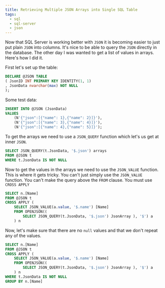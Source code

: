 ```yaml
---
title: Retrieving Multiple JSON Arrays into Single SQL Table
tags:
  - sql
  - sql-server
  - json
---
```


Now that SQL Server is working better with `JSON` it is becoming easier to just
put plain `JSON` into columns. It's nice to be able to query the `JSON` directly
in the database. The other day I was wanted to get a list of values in arrays.
Here's how I did it.

First let's set up the table:

```sql
DECLARE @JSON TABLE
( JsonID INT PRIMARY KEY IDENTITY(1, 1)
, JsonData nvarchar(max) NOT NULL
);
```

Some test data:

```sql
INSERT INTO @JSON (JsonData)
VALUES
    (N'{"json":[{"name": 1},{"name": 2}]}'),
    (N'{"json":[{"name": 3},{"name": 4}]}'),
    (N'{"json":[{"name": 4},{"name": 5}]}');
```

To get the arrays we need to use a `JSON_QUERY` function which let's us get at
inner `JSON`.

```sql
SELECT JSON_QUERY(t.JsonData, '$.json') arrays
FROM @JSON t
WHERE t.JsonData IS NOT NULL
```

Now to get the values in the arrays we need to use the `JSON_VALUE` function.
This is where it gets tricky. You can't just simply use the `JSON_VALUE`
function. You can't make the query above the `FROM` clause. You must use `CROSS
APPLY`

```sql
SELECT n.[Name]
FROM @JSON t
CROSS APPLY (
    SELECT JSON_VALUE(a.value, '$.name') [Name]
    FROM OPENJSON((
        SELECT JSON_QUERY(t.JsonData, '$.json') JsonArray ), '$') a
    ) n
```

Now, let's make sure that there are no `null` values and that we don't repeat
any of the values.

```sql
SELECT n.[Name]
FROM @JSON t
CROSS APPLY (
    SELECT JSON_VALUE(a.value, '$.name') [Name]
    FROM OPENJSON((
        SELECT JSON_QUERY(t.JsonData, '$.json') JsonArray ), '$') a
    ) n
WHERE t.JsonData IS NOT NULL
GROUP BY n.[Name]
```

